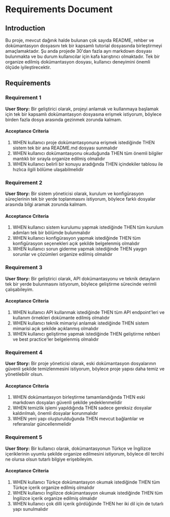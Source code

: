 # Requirements Document

## Introduction

Bu proje, mevcut dağınık halde bulunan çok sayıda README, rehber ve dokümantasyon dosyasını tek bir kapsamlı tutorial dosyasında birleştirmeyi amaçlamaktadır. Şu anda projede 30'dan fazla ayrı markdown dosyası bulunmakta ve bu durum kullanıcılar için kafa karıştırıcı olmaktadır. Tek bir organize edilmiş dokümantasyon dosyası, kullanıcı deneyimini önemli ölçüde iyileştirecektir.

## Requirements

### Requirement 1

**User Story:** Bir geliştirici olarak, projeyi anlamak ve kullanmaya başlamak için tek bir kapsamlı dokümantasyon dosyasına erişmek istiyorum, böylece birden fazla dosya arasında gezinmek zorunda kalmam.

#### Acceptance Criteria

1. WHEN kullanıcı proje dokümantasyonuna erişmek istediğinde THEN sistem tek bir ana README.md dosyası sunmalıdır
2. WHEN kullanıcı dokümantasyonu okuduğunda THEN tüm önemli bilgiler mantıklı bir sırayla organize edilmiş olmalıdır
3. WHEN kullanıcı belirli bir konuyu aradığında THEN içindekiler tablosu ile hızlıca ilgili bölüme ulaşabilmelidir

### Requirement 2

**User Story:** Bir sistem yöneticisi olarak, kurulum ve konfigürasyon süreçlerinin tek bir yerde toplanmasını istiyorum, böylece farklı dosyalar arasında bilgi aramak zorunda kalmam.

#### Acceptance Criteria

1. WHEN kullanıcı sistem kurulumu yapmak istediğinde THEN tüm kurulum adımları tek bir bölümde bulunmalıdır
2. WHEN kullanıcı konfigürasyon yapmak istediğinde THEN tüm konfigürasyon seçenekleri açık şekilde belgelenmiş olmalıdır
3. WHEN kullanıcı sorun giderme yapmak istediğinde THEN yaygın sorunlar ve çözümleri organize edilmiş olmalıdır

### Requirement 3

**User Story:** Bir geliştirici olarak, API dokümantasyonu ve teknik detayların tek bir yerde bulunmasını istiyorum, böylece geliştirme sürecinde verimli çalışabileyim.

#### Acceptance Criteria

1. WHEN kullanıcı API kullanmak istediğinde THEN tüm API endpoint'leri ve kullanım örnekleri dokümante edilmiş olmalıdır
2. WHEN kullanıcı teknik mimariyi anlamak istediğinde THEN sistem mimarisi açık şekilde açıklanmış olmalıdır
3. WHEN kullanıcı geliştirme yapmak istediğinde THEN geliştirme rehberi ve best practice'ler belgelenmiş olmalıdır

### Requirement 4

**User Story:** Bir proje yöneticisi olarak, eski dokümantasyon dosyalarının güvenli şekilde temizlenmesini istiyorum, böylece proje yapısı daha temiz ve yönetilebilir olsun.

#### Acceptance Criteria

1. WHEN dokümantasyon birleştirme tamamlandığında THEN eski markdown dosyaları güvenli şekilde yedeklenmelidir
2. WHEN temizlik işlemi yapıldığında THEN sadece gereksiz dosyalar kaldırılmalı, önemli dosyalar korunmalıdır
3. WHEN yeni yapı oluşturulduğunda THEN mevcut bağlantılar ve referanslar güncellenmelidir

### Requirement 5

**User Story:** Bir kullanıcı olarak, dokümantasyonun Türkçe ve İngilizce içeriklerinin uyumlu şekilde organize edilmesini istiyorum, böylece dil tercihi ne olursa olsun tutarlı bilgiye erişebileyim.

#### Acceptance Criteria

1. WHEN kullanıcı Türkçe dokümantasyon okumak istediğinde THEN tüm Türkçe içerik organize edilmiş olmalıdır
2. WHEN kullanıcı İngilizce dokümantasyon okumak istediğinde THEN tüm İngilizce içerik organize edilmiş olmalıdır
3. WHEN kullanıcı çok dilli içerik gördüğünde THEN her iki dil için de tutarlı yapı sunulmalıdır